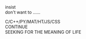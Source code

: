 insist
<br/>
don't want to ......

C/C++/PY/MAT/HT/JS/CSS
<br/>
CONTINUE
<br/>
SEEKING FOR THE MEANING OF LIFE
